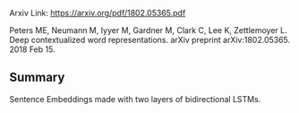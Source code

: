 Arxiv Link: https://arxiv.org/pdf/1802.05365.pdf

Peters ME, Neumann M, Iyyer M, Gardner M, Clark C, Lee K, Zettlemoyer L. Deep contextualized word representations. arXiv preprint arXiv:1802.05365. 2018 Feb 15.


## Summary

Sentence Embeddings made with two layers of bidirectional LSTMs.
